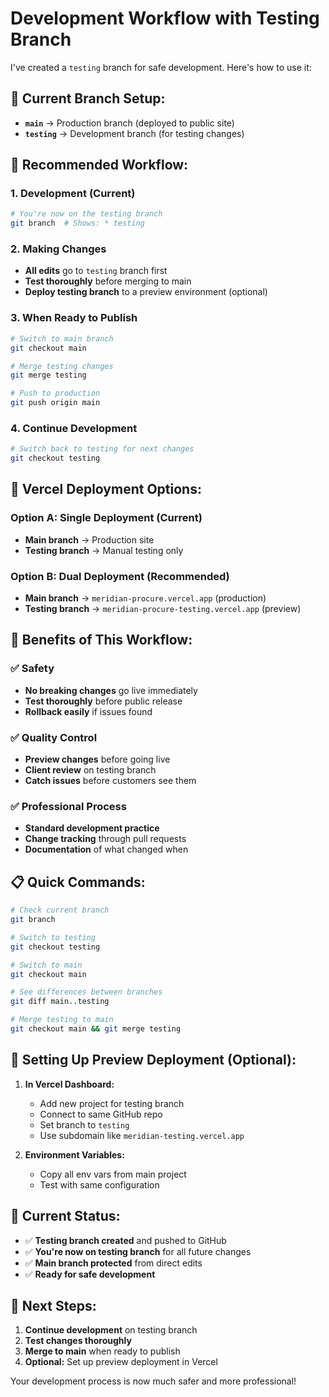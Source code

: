# Development Workflow with Testing Branch

I've created a `testing` branch for safe development. Here's how to use it:

## 🌟 **Current Branch Setup:**

- **`main`** → Production branch (deployed to public site)
- **`testing`** → Development branch (for testing changes)

## 🔄 **Recommended Workflow:**

### 1. **Development (Current)**
```bash
# You're now on the testing branch
git branch  # Shows: * testing
```

### 2. **Making Changes**
- **All edits** go to `testing` branch first
- **Test thoroughly** before merging to main
- **Deploy testing branch** to a preview environment (optional)

### 3. **When Ready to Publish**
```bash
# Switch to main branch
git checkout main

# Merge testing changes
git merge testing

# Push to production
git push origin main
```

### 4. **Continue Development**
```bash
# Switch back to testing for next changes
git checkout testing
```

## 🚀 **Vercel Deployment Options:**

### Option A: Single Deployment (Current)
- **Main branch** → Production site
- **Testing branch** → Manual testing only

### Option B: Dual Deployment (Recommended)
- **Main branch** → `meridian-procure.vercel.app` (production)
- **Testing branch** → `meridian-procure-testing.vercel.app` (preview)

## 🎯 **Benefits of This Workflow:**

### ✅ **Safety**
- **No breaking changes** go live immediately
- **Test thoroughly** before public release
- **Rollback easily** if issues found

### ✅ **Quality Control**
- **Preview changes** before going live
- **Client review** on testing branch
- **Catch issues** before customers see them

### ✅ **Professional Process**
- **Standard development practice**
- **Change tracking** through pull requests
- **Documentation** of what changed when

## 📋 **Quick Commands:**

```bash
# Check current branch
git branch

# Switch to testing
git checkout testing

# Switch to main
git checkout main

# See differences between branches
git diff main..testing

# Merge testing to main
git checkout main && git merge testing
```

## 🔧 **Setting Up Preview Deployment (Optional):**

1. **In Vercel Dashboard:**
   - Add new project for testing branch
   - Connect to same GitHub repo
   - Set branch to `testing`
   - Use subdomain like `meridian-testing.vercel.app`

2. **Environment Variables:**
   - Copy all env vars from main project
   - Test with same configuration

## 📝 **Current Status:**

- ✅ **Testing branch created** and pushed to GitHub
- ✅ **You're now on testing branch** for all future changes
- ✅ **Main branch protected** from direct edits
- ✅ **Ready for safe development**

## 🎯 **Next Steps:**

1. **Continue development** on testing branch
2. **Test changes thoroughly**
3. **Merge to main** when ready to publish
4. **Optional:** Set up preview deployment in Vercel

Your development process is now much safer and more professional!